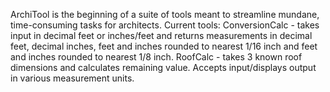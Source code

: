 ArchiTool is the beginning of a suite of tools meant to streamline mundane, time-consuming tasks for architects. 
Current tools:
  ConversionCalc - takes input in decimal feet or inches/feet and returns measurements in decimal feet, decimal inches, 
feet and inches rounded to nearest 1/16 inch and feet and inches rounded to nearest 1/8 inch.
  RoofCalc - takes 3 known roof dimensions and calculates remaining value. Accepts input/displays output in various measurement units.
